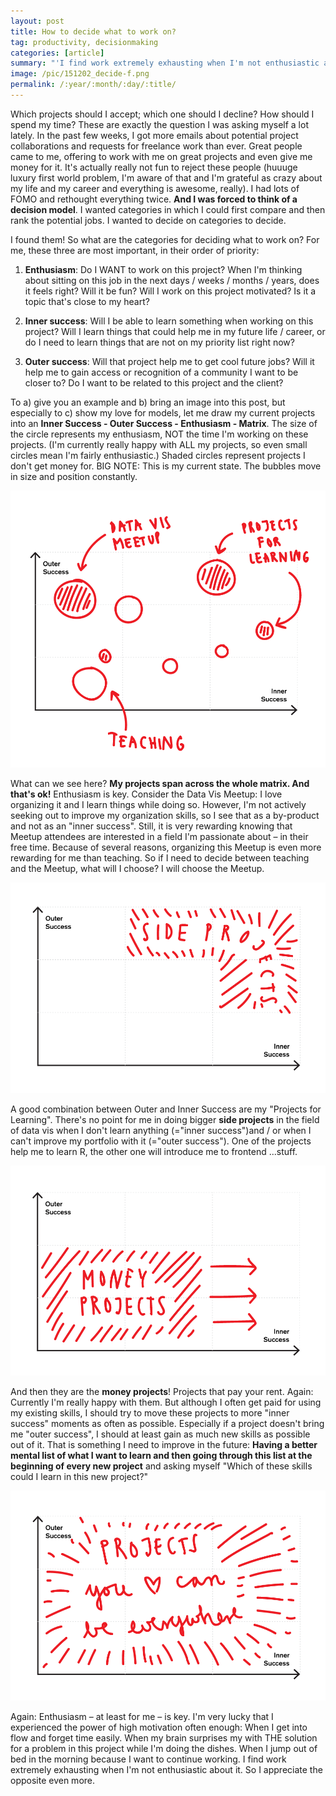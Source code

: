 ```yaml
---
layout: post
title: How to decide what to work on?
tag: productivity, decisionmaking
categories: [article]
summary: "'I find work extremely exhausting when I'm not enthusiastic about it. So I appreciate the opposite even more.'"
image: /pic/151202_decide-f.png
permalink: /:year/:month/:day/:title/
---
```


Which projects should I accept; which one should I decline? How should I spend my time? These are exactly the question I was asking myself a lot lately. In the past few weeks, I got more emails about potential project collaborations and requests for freelance work than ever. Great people came to me, offering to work with me on great projects and even give me money for it. It's actually really not fun to reject these people (huuuge luxury first world problem, I'm aware of that and I'm grateful as crazy about my life and my career and everything is awesome, really). I had lots of FOMO and rethought everything twice. **And I was forced to think of a decision model**. I wanted categories in which I could first compare and then rank the potential jobs. I wanted to decide on categories to decide.

I found them! So what are the categories for deciding what to work on? For me, these three are most important, in their order of priority:

1. **Enthusiasm**: Do I WANT to work on this project? When I'm thinking about sitting on this job in the next days / weeks / months / years, does it feels right? Will it be fun? Will I work on this project motivated? Is it a topic that's close to my heart?

2. **Inner success**: Will I be able to learn something when working on this project? Will I learn things that could help me in my future life / career, or do I need to learn things that are not on my priority list right now?

3. **Outer success**: Will that project help me to get cool future jobs? Will it help me to gain access or recognition of a community I want to be closer to? Do I want to be related to this project and the client?

To a) give you an example and b) bring an image into this post, but especially to c) show my love for models, let me draw my current projects into an **Inner Success - Outer Success - Enthusiasm - Matrix**. The size of the circle represents my enthusiasm, NOT the time I'm working on these projects. (I'm currently really happy with ALL my projects, so even small circles mean I'm fairly enthusiastic.) Shaded circles represent projects I don't get money for. BIG NOTE: This is my current state. The bubbles move in size and position constantly.

![image](/pic/151202_decide3.gif)

What can we see here? **My projects span across the whole matrix. And that's ok!** Enthusiasm is key. Consider the Data Vis Meetup: I love organizing it and I learn things while doing so. However, I'm not actively seeking out to improve my organization skills, so I see that as a by-product and not as an "inner success". Still, it is very rewarding knowing that Meetup attendees are interested in a field I'm passionate about – in their free time. Because of several reasons, organizing this Meetup is even more rewarding for me than teaching. So if I need to decide between teaching and the Meetup, what will I choose? I will choose the Meetup.

![image](/pic/151202_decide.gif)

A good combination between Outer and Inner Success are my "Projects for Learning". There's no point for me in doing bigger **side projects** in the field of data vis when I don't learn anything (="inner success")and / or when I can't improve my portfolio with it (="outer success"). One of the projects help me to learn R, the other one will introduce me to frontend ...stuff.

![image](/pic/151202_decide1.gif)

And then they are the **money projects**! Projects that pay your rent. Again: Currently I'm really happy with them. But although I often get paid for using my existing skills, I should try to move these projects to more "inner success" moments as often as possible. Especially if a project doesn't bring me "outer success", I should at least gain as much new skills as possible out of it. That is something I need to improve in the future: **Having a better mental list of what I want to learn and then going through this list at the beginning of every new project** and asking myself "Which of these skills could I learn in this new project?"

![image](/pic/151202_decide2.gif)

Again: Enthusiasm – at least for me – is key. I'm very lucky that I experienced the power of high motivation often enough: When I get into flow and forget time easily. When my brain surprises my with THE solution for a problem in this project while I'm doing the dishes. When I jump out of bed in the morning because I want to continue working. I find work extremely exhausting when I'm not enthusiastic about it. So I appreciate the opposite even more.
